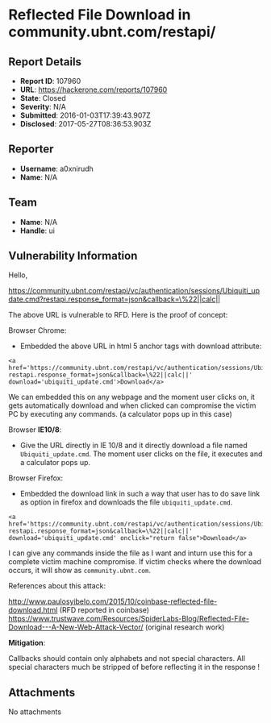 # Reflected File Download in community.ubnt.com/restapi/

## Report Details
- **Report ID**: 107960
- **URL**: https://hackerone.com/reports/107960
- **State**: Closed
- **Severity**: N/A
- **Submitted**: 2016-01-03T17:39:43.907Z
- **Disclosed**: 2017-05-27T08:36:53.903Z

## Reporter
- **Username**: a0xnirudh
- **Name**: N/A

## Team
- **Name**: N/A
- **Handle**: ui

## Vulnerability Information
Hello,

https://community.ubnt.com/restapi/vc/authentication/sessions/Ubiquiti_update.cmd?restapi.response_format=json&callback=\%22||calc||

The above URL is vulnerable to RFD. Here is the proof of concept:

Browser Chrome:

* Embedded the above URL in html 5 anchor tags with download attribute:

```
<a href='https://community.ubnt.com/restapi/vc/authentication/sessions/Ubiquiti_update.cmd?restapi.response_format=json&callback=\%22||calc||' download='ubiquiti_update.cmd'>Download</a>
```

We can embedded this on any webpage and the moment user clicks on, it gets automatically download and when clicked can compromise the victim PC by executing any commands. (a calculator pops up in this case) 

Browser **IE10/8**:

* Give the URL directly in IE 10/8 and it directly download a file named `Ubiquiti_update.cmd`. The moment user clicks on the file, it executes and a calculator pops up.


Browser Firefox:

* Embedded the download link in such a way  that user has to do save link as option in firefox and downloads the file `ubiquiti_update.cmd`.

```
<a href='https://community.ubnt.com/restapi/vc/authentication/sessions/Ubiquiti_update.cmd?restapi.response_format=json&callback=\%22||calc||' download='ubiquiti_update.cmd' onclick="return false">Download</a>
```

I can give any commands inside the file as I want and inturn use this for a complete victim machine compromise. If victim checks where the download occurs, it will show as `community.ubnt.com`.

References about this attack:

http://www.paulosyibelo.com/2015/10/coinbase-reflected-file-download.html (RFD reported in coinbase)
https://www.trustwave.com/Resources/SpiderLabs-Blog/Reflected-File-Download---A-New-Web-Attack-Vector/  (original research work)

**Mitigation**:

Callbacks should contain only alphabets and not special characters. All special characters much be stripped of before reflecting it in the response !

## Attachments
No attachments
